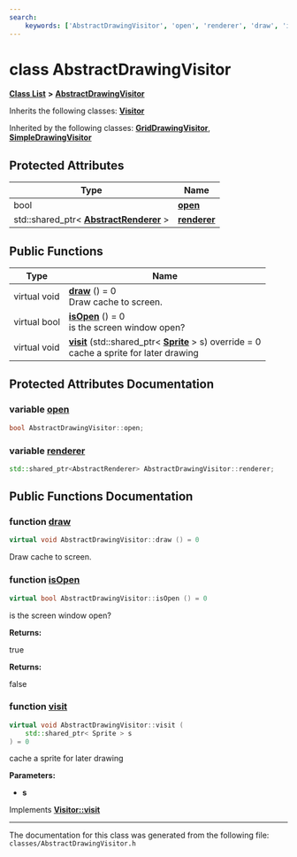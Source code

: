 ```yaml
---
search:
    keywords: ['AbstractDrawingVisitor', 'open', 'renderer', 'draw', 'isOpen', 'visit']
---
```


# class AbstractDrawingVisitor

[**Class List**](annotated.md) **>** [**AbstractDrawingVisitor**](class_abstract_drawing_visitor.md)




Inherits the following classes: **[Visitor](class_visitor.md)**



Inherited by the following classes: **[GridDrawingVisitor](class_grid_drawing_visitor.md)**, **[SimpleDrawingVisitor](class_simple_drawing_visitor.md)**

## Protected Attributes

|Type|Name|
|-----|-----|
|bool|[**open**](class_abstract_drawing_visitor.md#1ab7279a5b1e74c95b06fb086614727b2d)|
|std::shared\_ptr< **[AbstractRenderer](class_abstract_renderer.md)** >|[**renderer**](class_abstract_drawing_visitor.md#1a0a43744af979bff82123dee3faf68c8d)|


## Public Functions

|Type|Name|
|-----|-----|
|virtual void|[**draw**](class_abstract_drawing_visitor.md#1a08ecda9a55f34afbfa1797be9bd115ea) () = 0<br>Draw cache to screen. |
|virtual bool|[**isOpen**](class_abstract_drawing_visitor.md#1ae9abaeedd78440c6a0cccf6e36020602) () = 0<br>is the screen window open? |
|virtual void|[**visit**](class_abstract_drawing_visitor.md#1a173022c880329a1203eb8243816dbcd4) (std::shared\_ptr< **[Sprite](class_sprite.md)** > s) override = 0<br>cache a sprite for later drawing |


## Protected Attributes Documentation

### variable <a id="1ab7279a5b1e74c95b06fb086614727b2d" href="#1ab7279a5b1e74c95b06fb086614727b2d">open</a>

```cpp
bool AbstractDrawingVisitor::open;
```



### variable <a id="1a0a43744af979bff82123dee3faf68c8d" href="#1a0a43744af979bff82123dee3faf68c8d">renderer</a>

```cpp
std::shared_ptr<AbstractRenderer> AbstractDrawingVisitor::renderer;
```



## Public Functions Documentation

### function <a id="1a08ecda9a55f34afbfa1797be9bd115ea" href="#1a08ecda9a55f34afbfa1797be9bd115ea">draw</a>

```cpp
virtual void AbstractDrawingVisitor::draw () = 0
```

Draw cache to screen. 


### function <a id="1ae9abaeedd78440c6a0cccf6e36020602" href="#1ae9abaeedd78440c6a0cccf6e36020602">isOpen</a>

```cpp
virtual bool AbstractDrawingVisitor::isOpen () = 0
```

is the screen window open? 



**Returns:**

true 




**Returns:**

false 




### function <a id="1a173022c880329a1203eb8243816dbcd4" href="#1a173022c880329a1203eb8243816dbcd4">visit</a>

```cpp
virtual void AbstractDrawingVisitor::visit (
    std::shared_ptr< Sprite > s
) = 0
```

cache a sprite for later drawing 



**Parameters:**


* **s** 



Implements **[Visitor::visit](class_visitor.md#1af941b9cd719ad5d43bb21310fb0795eb)**




----------------------------------------
The documentation for this class was generated from the following file: `classes/AbstractDrawingVisitor.h`

